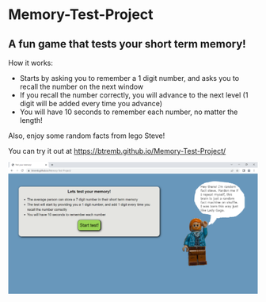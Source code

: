 # Memory-Test-Project

## A fun game that tests your short term memory!

How it works:
* Starts by asking you to remember a 1 digit number, and asks you to recall the number on the next window
* If you recall the number correctly, you will advance to the next level (1 digit will be added every time you advance)
* You will have 10 seconds to remember each number, no matter the length!

Also, enjoy some random facts from lego Steve!

You can try it out at https://btremb.github.io/Memory-Test-Project/



![](images/MemoryTestSc.png)

